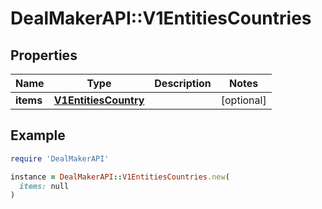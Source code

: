 # DealMakerAPI::V1EntitiesCountries

## Properties

| Name | Type | Description | Notes |
| ---- | ---- | ----------- | ----- |
| **items** | [**V1EntitiesCountry**](V1EntitiesCountry.md) |  | [optional] |

## Example

```ruby
require 'DealMakerAPI'

instance = DealMakerAPI::V1EntitiesCountries.new(
  items: null
)
```

